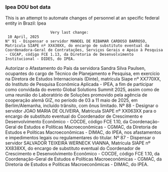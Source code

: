  ### Ipea DOU bot data
 This is an attempt to automate changes of personnel at an specific federal entity in Brazil: Ipea
 
                        Very last change: 
 	 10 April, 2025
	N° 91 - Dispensar o servidor MANOEL DE RIBAMAR CARDOSO BARROSO, Matrícula SIAPE nº XX430XX, do encargo de substituto eventual da Coordenadora-Geral de Contratações, Serviços Gerais e Apoio à Pesquisa - CGCAP, código FCE 1.13, da Diretoria de Desenvolvimento Institucional - DIDES, do IPEA.
Autorizar o Afastamento do País da servidora Sandra Silva Paulsen, ocupantes do cargo de Técnico de Planejamento e Pesquisa, em exercício na Diretora de Estudos Internacionais (Dinte), matrícula Siape nº XX770XX, do Instituto de Pesquisa Econômica Aplicada - IPEA, a fim de participar como convidada do evento Global Solutions Summit 2025, assim como de uma reunião do Laboratório de Soluções promovido pela agência de cooperação alemã GIZ, no período de 03 a 11 maio de 2025, em Berlim/Alemanha, incluído trânsito, com ônus limitado.
Nº 88 - Designar o servidor JOAO MARIA DE OLIVEIRA, Matrícula SIAPE nº XX063XX para o encargo de substituto eventual do Coordenador de Crescimento e Desenvolvimento Econômico - COCDE, código FCE 1.10, da Coordenação-Geral de Estudos e Políticas Macroeconômicas - CGMAC, da Diretoria de Estudos e Políticas Macroeconômicas - DIMAC, do IPEA, nos afastamentos e impedimentos legais ou regulamentares do titular.
Nº 87 - Dispensar o servidor SALVADOR TEIXEIRA WERNECK VIANNA, Matrícula SIAPE nº XX838XX, do encargo de substituto eventual do Coordenador de Crescimento e Desenvolvimento Econômico - COCDE, código FCE 1.10, da Coordenação-Geral de Estudos e Políticas Macroeconômicas - CGMAC, da Diretoria de Estudos e Políticas Macroeconômicas - DIMAC, do IPEA.
